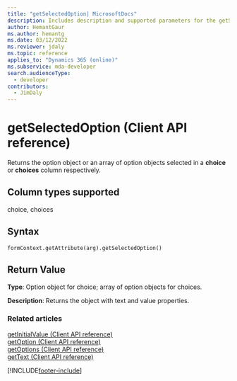 ```yaml
---
title: "getSelectedOption| MicrosoftDocs"
description: Includes description and supported parameters for the getSelectedOption method.
author: HemantGaur
ms.author: hemantg
ms.date: 03/12/2022
ms.reviewer: jdaly
ms.topic: reference
applies_to: "Dynamics 365 (online)"
ms.subservice: mda-developer
search.audienceType: 
  - developer
contributors:
  - JimDaly
---
```

# getSelectedOption (Client API reference)



Returns the option object or an array of option objects selected in a **choice** or **choices** column respectively. 

## Column types supported

choice, choices

## Syntax

`formContext.getAttribute(arg).getSelectedOption()`

## Return Value

**Type**: Option object for choice; array of option objects for choices. 

**Description**: Returns the object with text and value properties.

### Related articles

[getInitialValue (Client API reference)](getInitialValue.md)   
[getOption (Client API reference)](getOption.md)   
[getOptions (Client API reference)](getOptions.md)   
[getText (Client API reference)](getText.md)



[!INCLUDE[footer-include](../../../../../includes/footer-banner.md)]
